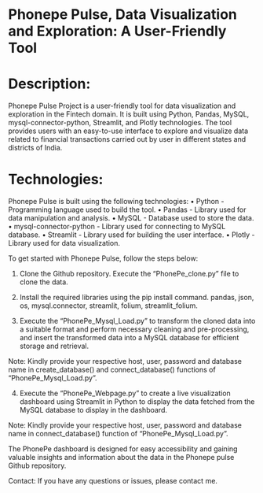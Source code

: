 # Phonepe Pulse, Data Visualization and Exploration: A User-Friendly Tool

# Description:
Phonepe Pulse Project is a user-friendly tool for data visualization and exploration in the Fintech domain. It is built using Python, Pandas, MySQL, mysql-connector-python, Streamlit, and Plotly technologies. The tool provides users with an easy-to-use interface to explore and visualize data related to financial transactions carried out by user in different states and districts of India.

# Technologies:
Phonepe Pulse is built using the following technologies:
•	Python - Programming language used to build the tool.
•	Pandas - Library used for data manipulation and analysis.
•	MySQL - Database used to store the data.
•	mysql-connector-python - Library used for connecting to MySQL database.
•	Streamlit - Library used for building the user interface.
•	Plotly - Library used for data visualization.

To get started with Phonepe Pulse, follow the steps below:

1.	Clone the Github repository.
Execute the “PhonePe_clone.py” file to clone the data.

2.	Install the required libraries using the pip install command.
pandas, json, os, mysql.connector, streamlit, folium, streamlit_folium.

3.	Execute the “PhonePe_Mysql_Load.py” to transform the cloned data into a suitable format and perform necessary cleaning and pre-processing, and insert the transformed data into a MySQL database for efficient storage and retrieval.

Note: Kindly provide your respective host, user, password and database name in create_database() and connect_database() functions of “PhonePe_Mysql_Load.py”.

4.	Execute the “PhonePe_Webpage.py” to create a live visualization dashboard using Streamlit in Python to display the data fetched from the MySQL database to display in the dashboard.

Note: Kindly provide your respective host, user, password and database name in connect_database() function of “PhonePe_Mysql_Load.py”.

The PhonePe dashboard is designed for easy accessibility and gaining valuable insights and information about the data in the Phonepe pulse Github repository.

Contact:
If you have any questions or issues, please contact me.
